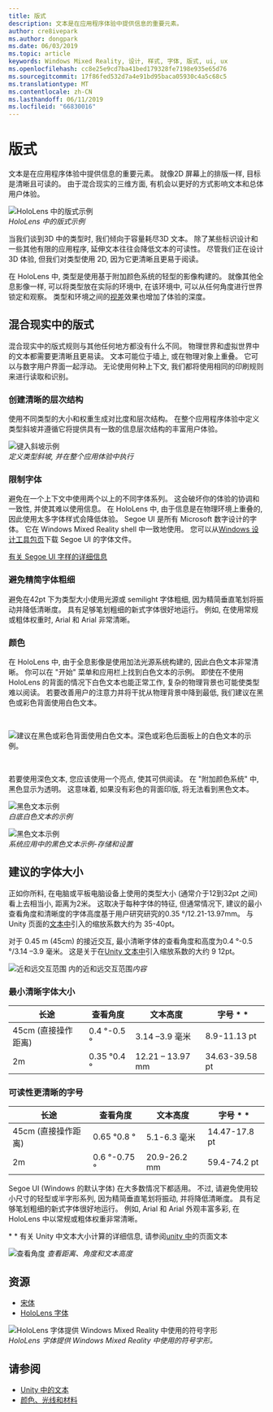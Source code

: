 ```yaml
---
title: 版式
description: 文本是在应用程序体验中提供信息的重要元素。
author: cre8ivepark
ms.author: dongpark
ms.date: 06/03/2019
ms.topic: article
keywords: Windows Mixed Reality, 设计, 样式, 字体, 版式, ui, ux
ms.openlocfilehash: cc8e25e9cd7ba41bed179328fe7198e935e65d76
ms.sourcegitcommit: 17f86fed532d7a4e91bd95baca05930c4a5c68c5
ms.translationtype: MT
ms.contentlocale: zh-CN
ms.lasthandoff: 06/11/2019
ms.locfileid: "66830016"
---
```

# <a name="typography"></a>版式

文本是在应用程序体验中提供信息的重要元素。 就像2D 屏幕上的排版一样, 目标是清晰且可读的。 由于混合现实的三维方面, 有机会以更好的方式影响文本和总体用户体验。

![HoloLens 中的版式示例](images/typography-cover.png)<br>
*HoloLens 中的版式示例*

当我们谈到3D 中的类型时, 我们倾向于容量耗尽3D 文本。 除了某些标识设计和一些其他有限的应用程序, 延伸文本往往会降低文本的可读性。 尽管我们正在设计3D 体验, 但我们对类型使用 2D, 因为它更清晰且更易于阅读。

在 HoloLens 中, 类型是使用基于附加颜色系统的轻型的影像构建的。 就像其他全息影像一样, 可以将类型放在实际的环境中, 在该环境中, 可以从任何角度进行世界锁定和观察。 类型和环境之间的[视差](https://en.wikipedia.org/wiki/Parallax)效果也增加了体验的深度。

## <a name="typography-in-mixed-reality"></a>混合现实中的版式

混合现实中的版式规则与其他任何地方都没有什么不同。 物理世界和虚拟世界中的文本都需要更清晰且更易读。 文本可能位于墙上, 或在物理对象上重叠。 它可以与数字用户界面一起浮动。 无论使用何种上下文, 我们都将使用相同的印刷规则来进行读取和识别。

### <a name="create-clear-hierarchy"></a>创建清晰的层次结构

使用不同类型的大小和权重生成对比度和层次结构。 在整个应用程序体验中定义类型斜坡并遵循它将提供具有一致的信息层次结构的丰富用户体验。

![键入斜坡示例](images/typography-ramp-1000px.jpg)<br>
*定义类型斜坡, 并在整个应用体验中执行*

### <a name="limit-your-fonts"></a>限制字体

避免在一个上下文中使用两个以上的不同字体系列。 这会破坏你的体验的协调和一致性, 并使其难以使用信息。 在 HoloLens 中, 由于信息是在物理环境上重叠的, 因此使用太多字体样式会降低体验。 Segoe UI 是所有 Microsoft 数字设计的字体。 它在 Windows Mixed Reality shell 中一致地使用。 您可以从[Windows 设计工具包页](https://docs.microsoft.com/windows/uwp/design-downloads/)下载 Segoe UI 的字体文件。

[有关 Segoe UI 字样的详细信息](https://docs.microsoft.com/windows/uwp/design/style/typography)

### <a name="avoid-thin-font-weights"></a>避免精简字体粗细

避免在42pt 下为类型大小使用光源或 semilight 字体粗细, 因为精简垂直笔划将振动并降低清晰度。 具有足够笔划粗细的新式字体很好地运行。 例如, 在使用常规或粗体权重时, Arial 和 Arial 非常清晰。

### <a name="color"></a>颜色

在 HoloLens 中, 由于全息影像是使用加法光源系统构建的, 因此白色文本非常清晰。 你可以在 "开始" 菜单和应用栏上找到白色文本的示例。 即使在不使用 HoloLens 的背面的情况下白色文本也能正常工作, 复杂的物理背景也可能使类型难以阅读。 若要改善用户的注意力并将干扰从物理背景中降到最低, 我们建议在黑色或彩色背面使用白色文本。

<br>


![建议在黑色或彩色背面使用白色文本。*深色或彩色后面板上的白色文本的示例。* ](images/typography-whiteonblack2-1000px.jpg)

<br>

若要使用深色文本, 您应该使用一个亮点, 使其可供阅读。 在 "附加颜色系统" 中, 黑色显示为透明。 这意味着, 如果没有彩色的背面印版, 将无法看到黑色文本。

![黑色文本示例](images/typography-whiteonblack.png)
<br>*白底白色文本的示例*


![黑色文本示例](images/640px-typography-blackonwhite.jpg)
<br>*系统应用中的黑色文本示例-存储和设置*

## <a name="recommended-font-size"></a>建议的字体大小

正如你所料, 在电脑或平板电脑设备上使用的类型大小 (通常介于12到32pt 之间) 看上去相当小, 距离为2米。 这取决于每种字体的特征, 但通常情况下, 建议的最小查看角度和清晰度的字体高度基于用户研究研究的0.35 °/12.21-13.97mm。 与 Unity 页面的[文本中](text-in-unity.md)引入的缩放系数大约为 35-40pt。 

对于 0.45 m (45cm) 的接近交互, 最小清晰字体的查看角度和高度为0.4 °-0.5 °/3.14 –3.9 毫米。 这是关于在[Unity 文本中](text-in-unity.md)引入缩放系数的大约 9 12pt。

![近和远交互范围](images/typography-distance-1000px.jpg)
内的近和远交互范围*内容*

### <a name="the-minimum-legible-font-size"></a>最小清晰字体大小
| 长途 | 查看角度 | 文本高度 | 字号 * * |
|---------|---------|---------|---------|
| 45cm (直接操作距离) | 0.4 °-0.5 ° | 3.14 –3.9 毫米 | 8.9-11.13 pt |
| 2m | 0.35 °0.4 ° | 12.21 – 13.97 mm | 34.63-39.58 pt |


### <a name="the-comfortably-legible-font-size"></a>可读性更清晰的字号
| 长途 | 查看角度 | 文本高度 | 字号 * * |
|---------|---------|---------|---------|
| 45cm (直接操作距离) | 0.65 °0.8 ° | 5.1-6.3 毫米 | 14.47-17.8 pt |
| 2m | 0.6 °-0.75 ° | 20.9-26.2 mm | 59.4-74.2 pt |


Segoe UI (Windows 的默认字体) 在大多数情况下都适用。 不过, 请避免使用较小尺寸的轻型或半字形系列, 因为精简垂直笔划将振动, 并将降低清晰度。 具有足够笔划粗细的新式字体很好地运行。 例如, Arial 和 Arial 外观丰富多彩, 在 HoloLens 中以常规或粗体权重非常清晰。

\* * 有关 Unity 中文本大小计算的详细信息, 请参阅[unity 中](text-in-unity.md)的页面文本

![查看角度](images/Text_In_Unity_ViewingAngle.jpg)
*查看距离、角度和文本高度*

## <a name="resources"></a>资源
* [宋体](http://download.microsoft.com/download/1/B/C/1BCF071A-78EE-4968-ACBE-15461C274B61/Segoe%20fonts%20v1705.zip)
* [HoloLens 字体](http://download.microsoft.com/download/3/8/D/38D659E2-4B9C-413A-B2E7-1956181DC427/Hololens%20font.zip)

![HoloLens 字体提供 Windows Mixed Reality 中使用的符号字形](images/300px-hololensmdl2symbols.jpg)
<br>*HoloLens 字体提供 Windows Mixed Reality 中使用的符号字形。*

## <a name="see-also"></a>请参阅
* [Unity 中的文本](text-in-unity.md)
* [颜色、光线和材料](color,-light-and-materials.md)

